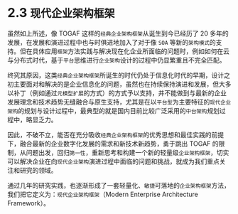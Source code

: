 # 2.3 `现代企业架构框架`

虽然如上所述，像 TOGAF 这样的`经典企业架构框架`从诞生到今已经历了 20 多年的发展，在发展和演进过程中也与时俱进地加入了对于像 `SOA` 等新的`架构模式`的支持。但在具体应用`框架`方法实践与解决现在化企业所面临的问题时，例如如何在云与分布式时代，基于`平台`思维进行`企业架构`设计的过程中仍显繁重且不完全匹配。

终究其原因，这类`经典企业架构框架`所诞生的时代仍处于信息化时代的早期，设计之初主要面对和解决的是企业信息化的问题，虽然也在持续保持演进和发展，但大多以补丁（例如通过`元模型扩展`的方式）的方式予以支持，并不能做到与最新的企业发展理念和技术趋势无缝融合与原生支持，尤其是在以`平台型`为主要特征的`现代企业架构`的规划与设计过程中，最典型的就是国内目前比较广泛采用的`中台架构`规划过程中，略显乏力。

因此，不破不立，能否在充分吸收`经典企业架构框架`的优秀思想和最佳实践的前提下，融合最新的企业数字化发展的需求和新技术新趋势，勇于跳出 TOGAF 的限制，从问题出发，回归`第一性`，重新思考和构建一个新的轻量级`企业架构框架`，切实可以解决企业在向`现代企业架构`演进过程中面临的问题和挑战，就成为我们重点关注和研究的领域。

通过几年的研究实践，也逐渐形成了一套轻量化、`敏捷`可落地的`企业架构框架`方法，我们把它定义为：`现代企业架构框架`（Modern Enterprise Architecture Framework）。